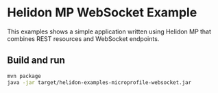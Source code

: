 # Helidon MP WebSocket Example

This examples shows a simple application written using Helidon MP
that combines REST resources and WebSocket endpoints.

## Build and run

```bash
mvn package
java -jar target/helidon-examples-microprofile-websocket.jar
```

